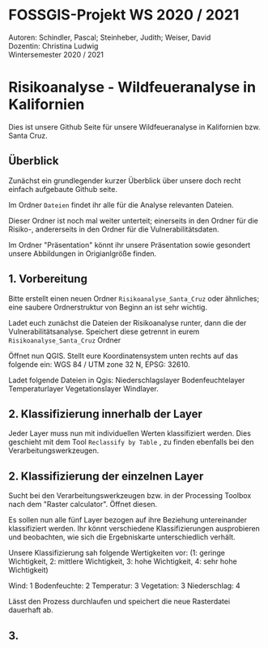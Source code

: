 # FOSSGIS-Projekt WS 2020 / 2021

Autoren: Schindler, Pascal; Steinheber, Judith; Weiser, David <br/>
Dozentin: Christina Ludwig <br/>
Wintersemester 2020 / 2021 <br/>


# Risikoanalyse - Wildfeueranalyse in Kalifornien <br/>


Dies ist unsere Github Seite für unsere Wildfeueranalyse in Kalifornien bzw. Santa Cruz.


## Überblick

Zunächst ein grundlegender kurzer Überblick über unsere doch recht einfach aufgebaute Github seite. <br/>

Im Ordner `Dateien` findet ihr alle für die Analyse relevanten Dateien. <br/>

Dieser Ordner ist noch mal weiter unterteit; einerseits in den Ordner für die Risiko-, andererseits in den Ordner für die Vulnerabilitätsdaten.

Im Ordner "Präsentation" könnt ihr unsere Präsentation sowie gesondert unsere Abbildungen in Origianlgröße finden.

## 1. Vorbereitung

Bitte erstellt einen neuen Ordner `Risikoanalyse_Santa_Cruz` oder ähnliches; eine saubere Ordnerstruktur von Beginn an ist sehr wichtig.

Ladet euch zunächst die Dateien der Risikoanalyse runter, dann die der Vulnerabilitätsanalyse. Speichert diese getrennt in eurem `Risikoanalyse_Santa_Cruz` Ordner

Öffnet nun QGIS. Stellt eure Koordinatensystem unten rechts auf das folgende ein: WGS 84 / UTM zone 32 N, EPSG: 32610.

Ladet folgende Dateien in Qgis:
Niederschlagslayer
Bodenfeuchtelayer
Temperaturlayer
Vegetationslayer
Windlayer.

## 2. Klassifizierung innerhalb der Layer

Jeder Layer muss nun mit individuellen Werten klassifiziert werden. Dies geschieht mit dem Tool `Reclassify by Table` , zu finden ebenfalls bei den Verarbeitungswerkzeugen.

## 2. Klassifizierung der einzelnen Layer

Sucht bei den Verarbeitungswerkzeugen bzw. in der Processing Toolbox nach dem "Raster calculator". Öffnet diesen.

Es sollen nun alle fünf Layer bezogen auf ihre Beziehung untereinander klassifiziert werden. Ihr könnt verschiedene Klassifizierungen ausprobieren und beobachten, wie sich die Ergebniskarte unterschiedlich verhält.

Unsere Klassifizierung sah folgende Wertigkeiten vor: (1: geringe Wichtigkeit, 2: mittlere Wichtigkeit, 3: hohe Wichtigkeit, 4: sehr hohe Wichtigkeit)

Wind: 1
Bodenfeuchte: 2
Temperatur: 3
Vegetation: 3
Niederschlag: 4

Lässt den Prozess durchlaufen und speichert die neue Rasterdatei dauerhaft ab.

## 3. 
